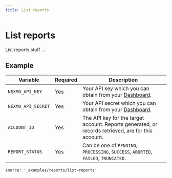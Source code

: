 ```yaml
---
title: List reports
---
```


# List reports

List reports stuff ...

## Example

Variable | Required | Description
----|----|----
`NEXMO_API_KEY` | Yes | Your API key which you can obtain from your [Dashboard](https://dashboard.nexmo.com/sign-in).
`NEXMO_API_SECRET` | Yes | Your API secret which you can obtain from your [Dashboard](https://dashboard.nexmo.com/sign-in).
`ACCOUNT_ID` | Yes | The API key for the target account. Reports generated, or records retrieved, are for this account.
`REPORT_STATUS` | Yes | Can be one of `PENDING`, `PROCESSING`, `SUCCESS`, `ABORTED`, `FAILED`, `TRUNCATED`.

```code_snippets
source: '_examples/reports/list-reports'
```
